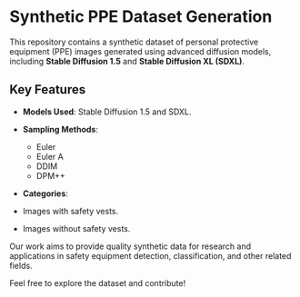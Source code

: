 # Synthetic PPE Dataset Generation

This repository contains a synthetic dataset of personal protective equipment (PPE) images generated using advanced diffusion models, including **Stable Diffusion 1.5** and **Stable Diffusion XL (SDXL)**. 

## Key Features
- **Models Used**: Stable Diffusion 1.5 and SDXL.
  
- **Sampling Methods**: 
  - Euler
  - Euler A
  - DDIM
  - DPM++
 
 - **Categories**: 
  - Images with safety vests.
  - Images without safety vests.

Our work aims to provide quality synthetic data for research and applications in safety equipment detection, classification, and other related fields.

Feel free to explore the dataset and contribute!
